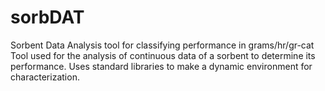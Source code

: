 # sorbDAT
Sorbent Data Analysis tool for classifying performance in grams/hr/gr-cat
Tool used for the analysis of continuous data of a sorbent to determine its performance. Uses standard libraries to make a dynamic environment for characterization.
